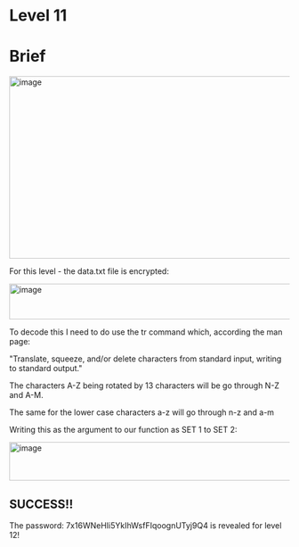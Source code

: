 # Level 11

# Brief

<img width="1005" height="327" alt="image" src="https://github.com/user-attachments/assets/b2bacf01-7ce0-4f17-8db5-3aa8d6977e28" />

For this level - the data.txt file is encrypted:

<img width="773" height="64" alt="image" src="https://github.com/user-attachments/assets/8f871c13-1f67-4eec-8d9c-d6611b5bc901" />

To decode this I need to do use the tr command which, according the man page:

"Translate,  squeeze, and/or delete characters from standard input, writing to standard output."

The characters A-Z being rotated by 13 characters will be go through N-Z and A-M.

The same for the lower case characters a-z will go through n-z and a-m

Writing this as the argument to our function as SET 1 to SET 2:

<img width="998" height="69" alt="image" src="https://github.com/user-attachments/assets/38c41304-e61a-4606-ae38-cb7c65f289da" />

## SUCCESS!!

The password: 7x16WNeHIi5YkIhWsfFIqoognUTyj9Q4 is revealed for level 12!
